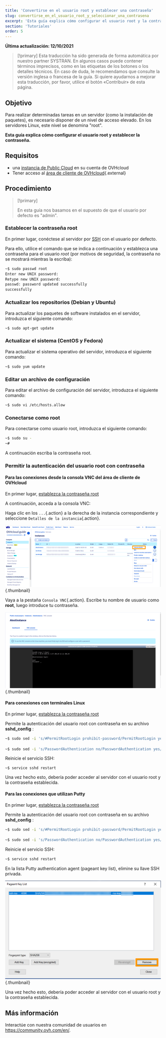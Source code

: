```yaml
---
title: 'Convertirse en el usuario root y establecer una contraseña'
slug: convertirse_en_el_usuario_root_y_seleccionar_una_contrasena
excerpt: 'Esta guía explica cómo configurar el usuario root y la contraseña de la cuenta root'
section: 'Tutoriales'
order: 5
---
```


**Última actualización: 12/10/2021**

> [!primary]
> Esta traducción ha sido generada de forma automática por nuestro partner SYSTRAN. En algunos casos puede contener términos imprecisos, como en las etiquetas de los botones o los detalles técnicos. En caso de duda, le recomendamos que consulte la versión inglesa o francesa de la guía. Si quiere ayudarnos a mejorar esta traducción, por favor, utilice el botón «Contribuir» de esta página.
>

## Objetivo

Para realizar determinadas tareas en un servidor (como la instalación de paquetes), es necesario disponer de un nivel de acceso elevado. En los servidores Linux, este nivel se denomina "root".

**Esta guía explica cómo configurar el usuario root y establecer la contraseña.**

## Requisitos

* una [instancia de Public Cloud](https://docs.ovh.com/us/es/public-cloud/public-cloud-primeros-pasos/#3-crear-una-instancia) en su cuenta de OVHcloud
* Tener acceso al [área de cliente de OVHcloud](https://ca.ovh.com/auth/?action=gotomanager&from=https://www.ovh.com/world/&ovhSubsidiary=ws){.external}

## Procedimiento

> [!primary]
>
> En esta guía nos basamos en el supuesto de que el usuario por defecto es "admin".
>

### Establecer la contraseña root <a name="settingtherootpassword"></a>

En primer lugar, conéctese al servidor por [SSH](https://docs.ovh.com/us/es/public-cloud/public-cloud-primeros-pasos/#4-conectarse-a-una-instancia) con el usuario por defecto.

Para ello, utilice el comando que se indica a continuación y establezca una contraseña para el usuario *root* (por motivos de seguridad, la contraseña no se mostrará mientras la escriba):

```bash
~$ sudo passwd root
Enter new UNIX password:
Retype new UNIX password:
passwd: password updated successfully 
successfully
```

### Actualizar los repositorios (Debian y Ubuntu)

Para actualizar los paquetes de software instalados en el servidor, introduzca el siguiente comando:

```bash
~$ sudo apt-get update
```

### Actualizar el sistema (CentOS y Fedora)

Para actualizar el sistema operativo del servidor, introduzca el siguiente comando:

```bash
~$ sudo yum update
```

### Editar un archivo de configuración

Para editar el archivo de configuración del servidor, introduzca el siguiente comando:

```bash
~$ sudo vi /etc/hosts.allow
```

### Conectarse como root

Para conectarse como usuario root, introduzca el siguiente comando:

```bash
~$ sudo su -
~#
```

A continuación escriba la contraseña root.


### Permitir la autenticación del usuario root con contraseña

#### Para las conexiones desde la consola VNC del área de cliente de OVHcloud

En primer lugar, [establezca la contraseña root](#settingtherootpassword)

A continuación, acceda a la consola VNC:

Haga clic en los `...`{.action} a la derecha de la instancia correspondiente y seleccione `Detalles de la instancia`{.action}. 

![access instance](images/instancedetails.png){.thumbnail} 

Vaya a la pestaña `Consola VNC`{.action}. Escribe tu nombre de usuario como **root**, luego introduce tu contraseña.

![vnc](images/vnc.png){.thumbnail} 

#### Para conexiones con terminales Linux

En primer lugar, [establezca la contraseña root](#settingtherootpassword)

Permite la autenticación del usuario root con contraseña en su archivo **sshd_config** :

```bash
~$ sudo sed -i 's/#PermitRootLogin prohibit-password/PermitRootLogin yes/g' /etc/ssh/sshd_config

~$ sudo sed -i 's/PasswordAuthentication no/PasswordAuthentication yes/g' /etc/ssh/sshd_config
```

Reinicie el servicio SSH:

```
~$ service sshd restart
```

Una vez hecho esto, debería poder acceder al servidor con el usuario root y la contraseña establecida.

#### Para las conexiones que utilizan Putty

En primer lugar, [establezca la contraseña root](#settingtherootpassword)

Permite la autenticación del usuario root con contraseña en su archivo **sshd_config** :

```bash
~$ sudo sed -i 's/#PermitRootLogin prohibit-password/PermitRootLogin yes/g' /etc/ssh/sshd_config

~$ sudo sed -i 's/PasswordAuthentication no/PasswordAuthentication yes/g' /etc/ssh/sshd_config
```

Reinicie el servicio SSH:

```bash
~$ service sshd restart
```

En la lista Putty authentication agent (pageant key list), elimine su llave SSH privada.

![remove private key](images/pageantkeylist.png){.thumbnail}

Una vez hecho esto, debería poder acceder al servidor con el usuario root y la contraseña establecida.

## Más información

Interactúe con nuestra comunidad de usuarios en <https://community.ovh.com/en/>.